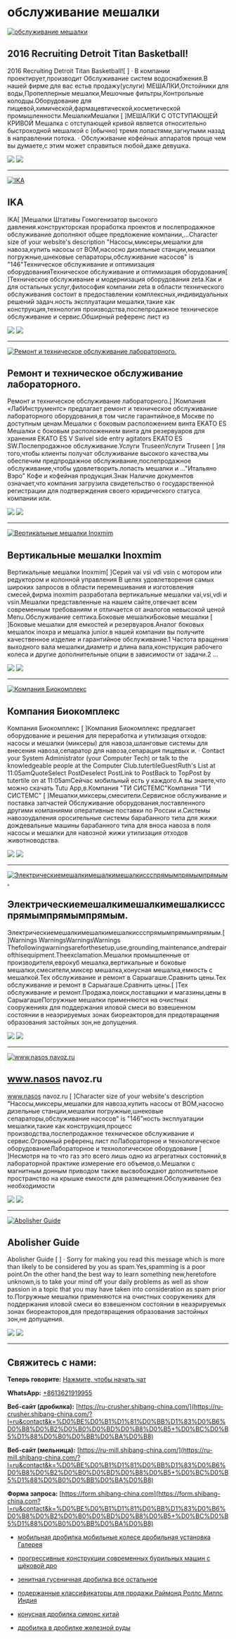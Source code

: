 # обслуживание мешалки

<a href="https://swt.shibang-china.com/?l=ru&img&k=%D0%BE%D0%B1%D1%81%D0%BB%D1%83%D0%B6%D0%B8%D0%B2%D0%B0%D0%BD%D0%B8%D0%B5+%D0%BC%D0%B5%D1%88%D0%B0%D0%BB%D0%BA%D0%B8" target="_blank">![обслуживание мешалки](http://static.shibang-china.com/all-800x300/168.jpg)</a>

## 2016 Recruiting Detroit Titan Basketball!
2016 Recruiting Detroit Titan Basketball![ ]&nbsp;&#0183;&#32;В компании проектирует,производит Обслуживание систем водоснабжения.В нашей фирме для вас естьв продажу(услуги) МЕШАЛКИ,Отстойники для воды,Пропеллерные мешалки,Мешочные фильтры,Контрольные колодцы.Оборудование для пищевой,химической,фармацевтической,косметической промышленности.МешалкиМешалки [ ]МЕШАЛКИ С ОТСТУПАЮЩЕЙ КРИВОЙ Мешалка с отступающей кривой является относительно быстроходной мешалкой с (обычно) тремя лопастями,загнутыми назад в направлении потока.&nbsp;&#0183;&#32;Обслуживание кофейных аппаратов проще чем вы думаете,с этим может справиться любой,даже девушка.


<a href="https://whatsapp.shibangsoft.com/WhatsApp.php" target="_blank" title="WhatsApp">![](http://static.shibang-china.com/icon/whatsapp.png)</a> <a href="https://swt.shibang-china.com/?l=ru&icon&k=%D0%BE%D0%B1%D1%81%D0%BB%D1%83%D0%B6%D0%B8%D0%B2%D0%B0%D0%BD%D0%B8%D0%B5+%D0%BC%D0%B5%D1%88%D0%B0%D0%BB%D0%BA%D0%B8" target="_blank">![](http://static.shibang-china.com/icon/chat-ru.png)</a>

---

<a href="https://swt.shibang-china.com/?l=ru&img&k=%D0%BE%D0%B1%D1%81%D0%BB%D1%83%D0%B6%D0%B8%D0%B2%D0%B0%D0%BD%D0%B8%D0%B5+%D0%BC%D0%B5%D1%88%D0%B0%D0%BB%D0%BA%D0%B8" target="_blank">![IKA](http://static.shibang-china.com/all-800x300/642.jpg)</a>

## IKA
IKA[ ]Мешалки Штативы Гомогенизатор высокого давления.конструкторская проработка проектов и послепродажное обслуживание дополняют общее предложение компании,…Character size of your website's description &quot;Насосы,миксеры,мешалки для навоза,купить насосы от ВОМ,насосно дизельные станции,мешалки погружные,шнековые сепараторы,обслуживание насосов&quot; is &quot;146&quot;Техническое обслуживание и оптимизация оборудованияТехническое обслуживание и оптимизация оборудования[ ]Техническое обслуживание и модернизация оборудования zeta.Как и для остальных услуг,философия компании zeta в области технического обслуживания состоит в предоставлении комплексных,индивидуальных решений задач.ность эксплуатации мешалки,такие как конструкция,технология производства,послепродажное техническое обслуживание и сервис.Обширный референс лист из


<a href="https://whatsapp.shibangsoft.com/WhatsApp.php" target="_blank" title="WhatsApp">![](http://static.shibang-china.com/icon/whatsapp.png)</a> <a href="https://swt.shibang-china.com/?l=ru&icon&k=%D0%BE%D0%B1%D1%81%D0%BB%D1%83%D0%B6%D0%B8%D0%B2%D0%B0%D0%BD%D0%B8%D0%B5+%D0%BC%D0%B5%D1%88%D0%B0%D0%BB%D0%BA%D0%B8" target="_blank">![](http://static.shibang-china.com/icon/chat-ru.png)</a>

---

<a href="https://swt.shibang-china.com/?l=ru&img&k=%D0%BE%D0%B1%D1%81%D0%BB%D1%83%D0%B6%D0%B8%D0%B2%D0%B0%D0%BD%D0%B8%D0%B5+%D0%BC%D0%B5%D1%88%D0%B0%D0%BB%D0%BA%D0%B8" target="_blank">![Ремонт и техническое обслуживание лабораторного.](http://static.shibang-china.com/all-800x300/919.jpg)</a>

## Ремонт и техническое обслуживание лабораторного.
Ремонт и техническое обслуживание лабораторного.[ ]Компания &#171;ЛабИнструментс&#187; предлагает ремонт и техническое обслуживание лабораторного оборудования,в том числе гарантийное,в Москве по доступным ценам.Мешалки с боковым расположением винта EKATO ES Мешалки с боковым расположением винта для резервуаров для хранения EKATO ES V Swivel side entry agitators EKATO ES SW.Послепродажное обслуживание.Услуги TruseenУслуги Truseen [ ]ля того,чтобы клиенты получат обслуживание высокого качества,мы обеспечим предпродажное обслуживание,послепродажное обслуживание,чтобы удовлетворить.лопасть мешалки и …&quot;Итальяно Вэро&quot; Кофе и кофейная продукция.Знак Наличие документов означает,что компания загрузила свидетельство о государственной регистрации для подтверждения своего юридического статуса компании или.


<a href="https://whatsapp.shibangsoft.com/WhatsApp.php" target="_blank" title="WhatsApp">![](http://static.shibang-china.com/icon/whatsapp.png)</a> <a href="https://swt.shibang-china.com/?l=ru&icon&k=%D0%BE%D0%B1%D1%81%D0%BB%D1%83%D0%B6%D0%B8%D0%B2%D0%B0%D0%BD%D0%B8%D0%B5+%D0%BC%D0%B5%D1%88%D0%B0%D0%BB%D0%BA%D0%B8" target="_blank">![](http://static.shibang-china.com/icon/chat-ru.png)</a>

---

<a href="https://swt.shibang-china.com/?l=ru&img&k=%D0%BE%D0%B1%D1%81%D0%BB%D1%83%D0%B6%D0%B8%D0%B2%D0%B0%D0%BD%D0%B8%D0%B5+%D0%BC%D0%B5%D1%88%D0%B0%D0%BB%D0%BA%D0%B8" target="_blank">![Вертикальные мешалки Inoxmim](http://static.shibang-china.com/all-800x300/554.jpg)</a>

## Вертикальные мешалки Inoxmim
Вертикальные мешалки Inoxmim[ ]Серия vai vsi vdi vsin с мотором или редуктором и колонной управления В целях удовлетворения самых широких запросов в области перемешивания и изготовления смесей,фирма inoxmim разработала вертикальные мешалки vai,vsi,vdi и vsin.Мешалки представленные на нашем сайте,отвечает всем современным требованиям и отличается от аналогов невысокой ценой Menu.Обслуживание септика.Боковые мешалкиБоковые мешалки [ ]Боковые мешалки для емкостей и резервуаров.Аналог боковых мешалок inoxpa и мешалка junior.в нашей компании вы получите качественное изделие и гарантийное обслуживание.1 Частота вращения выходного вала мешалки,диаметр и длина вала,конструкция рабочего колеса и другие дополнительные опции в зависимости от задачи.2 …


<a href="https://whatsapp.shibangsoft.com/WhatsApp.php" target="_blank" title="WhatsApp">![](http://static.shibang-china.com/icon/whatsapp.png)</a> <a href="https://swt.shibang-china.com/?l=ru&icon&k=%D0%BE%D0%B1%D1%81%D0%BB%D1%83%D0%B6%D0%B8%D0%B2%D0%B0%D0%BD%D0%B8%D0%B5+%D0%BC%D0%B5%D1%88%D0%B0%D0%BB%D0%BA%D0%B8" target="_blank">![](http://static.shibang-china.com/icon/chat-ru.png)</a>

---

<a href="https://swt.shibang-china.com/?l=ru&img&k=%D0%BE%D0%B1%D1%81%D0%BB%D1%83%D0%B6%D0%B8%D0%B2%D0%B0%D0%BD%D0%B8%D0%B5+%D0%BC%D0%B5%D1%88%D0%B0%D0%BB%D0%BA%D0%B8" target="_blank">![Компания Биокомплекс](http://static.shibang-china.com/all-800x300/1.jpg)</a>

## Компания Биокомплекс
Компания Биокомплекс [ ]Компания Биокомплекс предлагает оборудование и решения для переработка и утилизация отходов: насосы и мешалки (миксеры) для навоза,шланговые системы для внесения навоза,сепаратор для навоза,сепарация пищевых и.&nbsp;&#0183;&#32;Contact your System Administrator (your Computer Tech) or talk to the knowledgeable people at the Computer Club.tutertileGuestRuth's List at 11:05amQuoteSelect PostDeselect PostLink to PostBack to TopPost by tutertile on at 11:05amСейчас мобильный есть у каждого.А вы знаете,что можно скачать Tutu App,в.Компания &quot;ТИ СИСТЕМС&quot;Компания &quot;ТИ СИСТЕМС&quot; [ ]Мешалки,миксеры,смесители.Сервисное обслуживание и поставка запчастей Обслуживание оборудования,поставленного другими компаниями оперативные поставки по России и.Системы навозоудаления оросительные системы барабанного типа для жижи дождевальные машины барабанного типа для вноса навоза в поля насосы и мешалки для навозной жижи утилизация отходов животноводства.


<a href="https://whatsapp.shibangsoft.com/WhatsApp.php" target="_blank" title="WhatsApp">![](http://static.shibang-china.com/icon/whatsapp.png)</a> <a href="https://swt.shibang-china.com/?l=ru&icon&k=%D0%BE%D0%B1%D1%81%D0%BB%D1%83%D0%B6%D0%B8%D0%B2%D0%B0%D0%BD%D0%B8%D0%B5+%D0%BC%D0%B5%D1%88%D0%B0%D0%BB%D0%BA%D0%B8" target="_blank">![](http://static.shibang-china.com/icon/chat-ru.png)</a>

---

<a href="https://swt.shibang-china.com/?l=ru&img&k=%D0%BE%D0%B1%D1%81%D0%BB%D1%83%D0%B6%D0%B8%D0%B2%D0%B0%D0%BD%D0%B8%D0%B5+%D0%BC%D0%B5%D1%88%D0%B0%D0%BB%D0%BA%D0%B8" target="_blank">![Электрическиемешалкимешалкимешалкиссспрямымпрямымпрямым.](http://static.shibang-china.com/all-800x300/348.jpg)</a>

## Электрическиемешалкимешалкимешалкиссспрямымпрямымпрямым.
Электрическиемешалкимешалкимешалкиссспрямымпрямымпрямым.[ ]Warnings WarningsWarningsWarnings Thefollowingwarningsareforthesetup,use,grounding,maintenance,andrepairofthisequipment.Theexclamation.Мешалки промышленные от производителя,еврокуб мешалка,вертикальные и боковые мешалки,смесители,миксер мешалка,конусная мешалка,емкость с мешалкой.Тех обслуживание и ремонт в Сарыагаше.Сравнить цены.Тех обслуживание и ремонт в Сарыагаше.Сравнить цены.[ ]Тех обслуживание и ремонт.Продажа,поиск,поставщики и магазины,цены в СарыагашеПогружные мешалки применяются на очистных сооружениях для поддержания иловой смеси во взвешенном состоянии в неаэрируемых зонах биореакторов,для предотвращения образования застойных зон,не допущения.


<a href="https://whatsapp.shibangsoft.com/WhatsApp.php" target="_blank" title="WhatsApp">![](http://static.shibang-china.com/icon/whatsapp.png)</a> <a href="https://swt.shibang-china.com/?l=ru&icon&k=%D0%BE%D0%B1%D1%81%D0%BB%D1%83%D0%B6%D0%B8%D0%B2%D0%B0%D0%BD%D0%B8%D0%B5+%D0%BC%D0%B5%D1%88%D0%B0%D0%BB%D0%BA%D0%B8" target="_blank">![](http://static.shibang-china.com/icon/chat-ru.png)</a>

---

<a href="https://swt.shibang-china.com/?l=ru&img&k=%D0%BE%D0%B1%D1%81%D0%BB%D1%83%D0%B6%D0%B8%D0%B2%D0%B0%D0%BD%D0%B8%D0%B5+%D0%BC%D0%B5%D1%88%D0%B0%D0%BB%D0%BA%D0%B8" target="_blank">![www.nasos navoz.ru](http://static.shibang-china.com/all-800x300/529.jpg)</a>

## www.nasos navoz.ru
www.nasos navoz.ru [ ]Character size of your website's description &quot;Насосы,миксеры,мешалки для навоза,купить насосы от ВОМ,насосно дизельные станции,мешалки погружные,шнековые сепараторы,обслуживание насосов&quot; is &quot;146&quot;ность эксплуатации мешалки,такие как конструкция,процесс производства,послепродажное техническое обслуживание и сервис.Огромный референц лист поЛабораторное и технологическое оборудованиеЛабораторное и технологическое оборудование [ ]Несмотря на то что газ это всего лишь одно из агрегатных состояний,в лабораторной практике измерение его объемов,о.Мешалки с магнитным донным приводом также высвобождают дополнительное пространство на крышке емкости для размещения.Обслуживание без необходимости


<a href="https://whatsapp.shibangsoft.com/WhatsApp.php" target="_blank" title="WhatsApp">![](http://static.shibang-china.com/icon/whatsapp.png)</a> <a href="https://swt.shibang-china.com/?l=ru&icon&k=%D0%BE%D0%B1%D1%81%D0%BB%D1%83%D0%B6%D0%B8%D0%B2%D0%B0%D0%BD%D0%B8%D0%B5+%D0%BC%D0%B5%D1%88%D0%B0%D0%BB%D0%BA%D0%B8" target="_blank">![](http://static.shibang-china.com/icon/chat-ru.png)</a>

---

<a href="https://swt.shibang-china.com/?l=ru&img&k=%D0%BE%D0%B1%D1%81%D0%BB%D1%83%D0%B6%D0%B8%D0%B2%D0%B0%D0%BD%D0%B8%D0%B5+%D0%BC%D0%B5%D1%88%D0%B0%D0%BB%D0%BA%D0%B8" target="_blank">![Abolisher Guide](http://static.shibang-china.com/all-800x300/1316.jpg)</a>

## Abolisher Guide
Abolisher Guide [ ]&nbsp;&#0183;&#32;Sorry for making you read this message which is more than likely to be considered by you as spam.Yes,spamming is a poor point.On the other hand,the best way to learn something new,heretofore unknown,is to take your mind off your daily problems as well as show passion in a topic that you may have taken into consideration as spam prior to.Погружные мешалки применяются на очистных сооружениях для поддержания иловой смеси во взвешенном состоянии в неаэрируемых зонах биореакторов,для предотвращения образования застойных зон,не допущения.

<a href="https://whatsapp.shibangsoft.com/WhatsApp.php" target="_blank" title="WhatsApp">![](http://static.shibang-china.com/icon/whatsapp.png)</a> <a href="https://swt.shibang-china.com/?l=ru&icon&k=%D0%BE%D0%B1%D1%81%D0%BB%D1%83%D0%B6%D0%B8%D0%B2%D0%B0%D0%BD%D0%B8%D0%B5+%D0%BC%D0%B5%D1%88%D0%B0%D0%BB%D0%BA%D0%B8" target="_blank">![](http://static.shibang-china.com/icon/chat-ru.png)</a>

---
## Свяжитесь с нами:

**Теперь говорите:** [Нажмите, чтобы начать чат](https://swt.shibang-china.com?l=ru&contact&k=%D0%BE%D0%B1%D1%81%D0%BB%D1%83%D0%B6%D0%B8%D0%B2%D0%B0%D0%BD%D0%B8%D0%B5+%D0%BC%D0%B5%D1%88%D0%B0%D0%BB%D0%BA%D0%B8)

**WhatsApp:**  [+8613621919955](https://whatsapp.shibangsoft.com/WhatsApp.php)

**Веб-сайт (дробилка):** [https://ru-crusher.shibang-china.com/](https://ru-crusher.shibang-china.com/?l=ru&contact&k=%D0%BE%D0%B1%D1%81%D0%BB%D1%83%D0%B6%D0%B8%D0%B2%D0%B0%D0%BD%D0%B8%D0%B5+%D0%BC%D0%B5%D1%88%D0%B0%D0%BB%D0%BA%D0%B8)

**Веб-сайт (мельница):** [https://ru-mill.shibang-china.com/](https://ru-mill.shibang-china.com/?l=ru&contact&k=%D0%BE%D0%B1%D1%81%D0%BB%D1%83%D0%B6%D0%B8%D0%B2%D0%B0%D0%BD%D0%B8%D0%B5+%D0%BC%D0%B5%D1%88%D0%B0%D0%BB%D0%BA%D0%B8)

**Форма запроса:** [https://form.shibang-china.com](https://form.shibang-china.com?l=ru&contact&k=%D0%BE%D0%B1%D1%81%D0%BB%D1%83%D0%B6%D0%B8%D0%B2%D0%B0%D0%BD%D0%B8%D0%B5+%D0%BC%D0%B5%D1%88%D0%B0%D0%BB%D0%BA%D0%B8)

* [мобильная дробилка мобильные колесе дробильная установка Галерея](../113/%D0%BC%D0%BE%D0%B1%D0%B8%D0%BB%D1%8C%D0%BD%D0%B0%D1%8F%20%D0%B4%D1%80%D0%BE%D0%B1%D0%B8%D0%BB%D0%BA%D0%B0%20%D0%BC%D0%BE%D0%B1%D0%B8%D0%BB%D1%8C%D0%BD%D1%8B%D0%B5%20%D0%BA%D0%BE%D0%BB%D0%B5%D1%81%D0%B5%20%D0%B4%D1%80%D0%BE%D0%B1%D0%B8%D0%BB%D1%8C%D0%BD%D0%B0%D1%8F%20%D1%83%D1%81%D1%82%D0%B0%D0%BD%D0%BE%D0%B2%D0%BA%D0%B0%20%D0%93%D0%B0%D0%BB%D0%B5%D1%80%D0%B5%D1%8F.md)

* [прогрессивные конструкции современных бурильных машин с щёковой дро](../110/%D0%BF%D1%80%D0%BE%D0%B3%D1%80%D0%B5%D1%81%D1%81%D0%B8%D0%B2%D0%BD%D1%8B%D0%B5%20%D0%BA%D0%BE%D0%BD%D1%81%D1%82%D1%80%D1%83%D0%BA%D1%86%D0%B8%D0%B8%20%D1%81%D0%BE%D0%B2%D1%80%D0%B5%D0%BC%D0%B5%D0%BD%D0%BD%D1%8B%D1%85%20%D0%B1%D1%83%D1%80%D0%B8%D0%BB%D1%8C%D0%BD%D1%8B%D1%85%20%D0%BC%D0%B0%D1%88%D0%B8%D0%BD%20%D1%81%20%D1%89%D1%91%D0%BA%D0%BE%D0%B2%D0%BE%D0%B9%20%D0%B4%D1%80%D0%BE.md)

* [зенитная гусеничная дробилка все остальное](../120/%D0%B7%D0%B5%D0%BD%D0%B8%D1%82%D0%BD%D0%B0%D1%8F%20%D0%B3%D1%83%D1%81%D0%B5%D0%BD%D0%B8%D1%87%D0%BD%D0%B0%D1%8F%20%D0%B4%D1%80%D0%BE%D0%B1%D0%B8%D0%BB%D0%BA%D0%B0%20%D0%B2%D1%81%D0%B5%20%D0%BE%D1%81%D1%82%D0%B0%D0%BB%D1%8C%D0%BD%D0%BE%D0%B5.md)

* [подержанные классификаторы для продажи Раймонд Роллс Миллс Индия](../115/%D0%BF%D0%BE%D0%B4%D0%B5%D1%80%D0%B6%D0%B0%D0%BD%D0%BD%D1%8B%D0%B5%20%D0%BA%D0%BB%D0%B0%D1%81%D1%81%D0%B8%D1%84%D0%B8%D0%BA%D0%B0%D1%82%D0%BE%D1%80%D1%8B%20%D0%B4%D0%BB%D1%8F%20%D0%BF%D1%80%D0%BE%D0%B4%D0%B0%D0%B6%D0%B8%20%D0%A0%D0%B0%D0%B9%D0%BC%D0%BE%D0%BD%D0%B4%20%D0%A0%D0%BE%D0%BB%D0%BB%D1%81%20%D0%9C%D0%B8%D0%BB%D0%BB%D1%81%20%D0%98%D0%BD%D0%B4%D0%B8%D1%8F.md)

* [конусная дробилка симонс китай](../110/%D0%BA%D0%BE%D0%BD%D1%83%D1%81%D0%BD%D0%B0%D1%8F%20%D0%B4%D1%80%D0%BE%D0%B1%D0%B8%D0%BB%D0%BA%D0%B0%20%D1%81%D0%B8%D0%BC%D0%BE%D0%BD%D1%81%20%D0%BA%D0%B8%D1%82%D0%B0%D0%B9.md)

* [дробилка в дробилке железной руды](../117/%D0%B4%D1%80%D0%BE%D0%B1%D0%B8%D0%BB%D0%BA%D0%B0%20%D0%B2%20%D0%B4%D1%80%D0%BE%D0%B1%D0%B8%D0%BB%D0%BA%D0%B5%20%D0%B6%D0%B5%D0%BB%D0%B5%D0%B7%D0%BD%D0%BE%D0%B9%20%D1%80%D1%83%D0%B4%D1%8B.md)